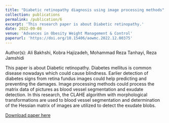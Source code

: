 ```yaml
---
title: "Diabetic retinopathy diagnosis using image processing methods"
collection: publications
permalink: /publication/6
excerpt: 'This research paper is about Diabetic retinopathy.'
date: 2022-09-08
venue: 'Advances in Obesity Weight Management & Control'
paperurl: 'https://doi.org/10.15406/aowmc.2022.12.00375'
---
```

Author(s): Ali Bakhshi, Kobra Hajizadeh, Mohammad Reza Tanhayi, Reza Jamshidi <br>

This paper is about Diabetic retinopathy. Diabetes mellitus is common disease nowadays which could 
cause blindness. Earlier detection of diabetes signs from retina fundus images could help predicting 
and preventing the damages. Image processing methods could process the matrix data of pictures as 
blood vessel segmentation and exudate detection. In this research, the CLAHE algorithm with morphological 
transformations are used to blood vessel segmentation and determination of the Hessian matrix of images 
are utilized to detect the exudate blobs.

[Download paper here](https://medcraveonline.com/AOWMC/AOWMC-12-00375.pdf)

